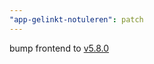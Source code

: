 ```yaml
---
"app-gelinkt-notuleren": patch
---
```


bump frontend to [v5.8.0](https://github.com/lblod/frontend-gelinkt-notuleren/releases/tag/v5.8.0)
